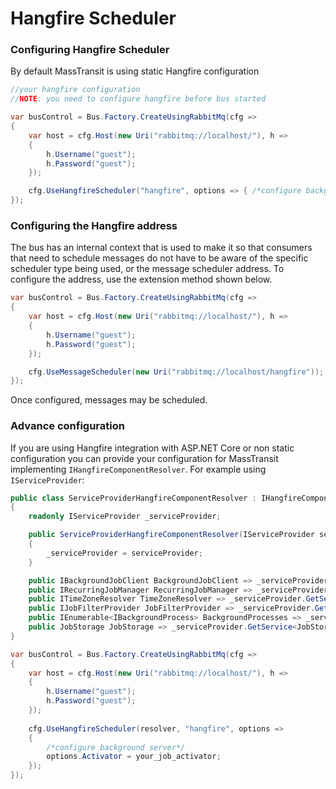 # Hangfire Scheduler

### Configuring Hangfire Scheduler

By default MassTransit is using static Hangfire configuration

```csharp
//your hangfire configuration
//NOTE: you need to configure hangfire before bus started

var busControl = Bus.Factory.CreateUsingRabbitMq(cfg =>
{
    var host = cfg.Host(new Uri("rabbitmq://localhost/"), h =>
    {
        h.Username("guest");
        h.Password("guest");
    });

    cfg.UseHangfireScheduler("hangfire", options => { /*configure background server*/ });
});
```

### Configuring the Hangfire address    

The bus has an internal context that is used to make it so that consumers that need to schedule 
messages do not have to be aware of the specific scheduler type being used, or the message scheduler 
address. To configure the address, use the extension method shown below.

```csharp
var busControl = Bus.Factory.CreateUsingRabbitMq(cfg =>
{
    var host = cfg.Host(new Uri("rabbitmq://localhost/"), h =>
    {
        h.Username("guest");
        h.Password("guest");
    });

    cfg.UseMessageScheduler(new Uri("rabbitmq://localhost/hangfire"));
});
```

Once configured, messages may be scheduled.

### Advance configuration

If you are using Hangfire integration with ASP.NET Core or non static configuration you can provide your configuration for MassTransit implementing `IHangfireComponentResolver`. For example using `IServiceProvider`:

```csharp
public class ServiceProviderHangfireComponentResolver : IHangfireComponentResolver
{
    readonly IServiceProvider _serviceProvider;

    public ServiceProviderHangfireComponentResolver(IServiceProvider serviceProvider)
    {
        _serviceProvider = serviceProvider;
    }

    public IBackgroundJobClient BackgroundJobClient => _serviceProvider.GetService<IBackgroundJobClient>();
    public IRecurringJobManager RecurringJobManager => _serviceProvider.GetService<IRecurringJobManager>();
    public ITimeZoneResolver TimeZoneResolver => _serviceProvider.GetService<ITimeZoneResolver>();
    public IJobFilterProvider JobFilterProvider => _serviceProvider.GetService<IJobFilterProvider>();
    public IEnumerable<IBackgroundProcess> BackgroundProcesses => _serviceProvider.GetServices<IBackgroundProcess>();
    public JobStorage JobStorage => _serviceProvider.GetService<JobStorage>();
}

var busControl = Bus.Factory.CreateUsingRabbitMq(cfg =>
{
    var host = cfg.Host(new Uri("rabbitmq://localhost/"), h =>
    {
        h.Username("guest");
        h.Password("guest");
    });
  	
    cfg.UseHangfireScheduler(resolver, "hangfire", options => 
    { 
      	/*configure background server*/
      	options.Activator = your_job_activator;
    });
});
```
